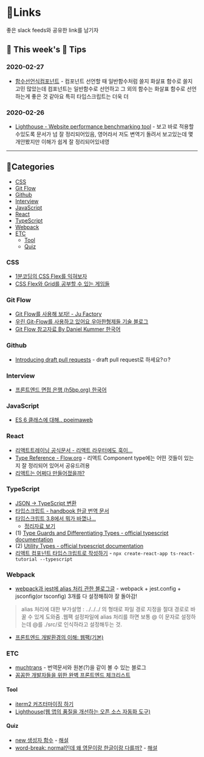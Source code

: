 # 🍯Links 
좋은 slack feeds와 공유한 link를 남기자

## 🐝 This week's 🍯 Tips

### 2020-02-27
*  [함수선언식컴포넌트](https://velog.io/@velopert/create-typescript-react-component) - 컴포넌트 선언할 때 일반함수처럼 쓸지 화살표 함수로 쓸지 고민 많았는데 컴포넌트는 일반함수로 선언하고 그 외의 함수는 화살표 함수로 선언하는게 좋은 것 같아요 특히 타입스크립트는 더욱 더

### 2020-02-26
*  [Lighthouse - Website performance benchmarking tool](https://web.dev/lighthouse-performance/) - 보고 바로 적용할수있도록 문서가 넘 잘 정리되어있음, 영어라서 저도 변역기 돌려서 보고있는데 몇개안봤지만 이해가 쉽게 잘 정리되어있네영

---

## 🌲Categories
* [CSS](#CSS)
* [Git Flow](#Git-Flow)
* [Github](#Github)
* [Interview](#Interview)
* [JavaScript](#JavaScript)
* [React](#React)
* [TypeScript](#TypeScript)
* [Webpack](#Webpack)
* [ETC](#ETC)
  * [Tool](#Tool)
  * [Quiz](#Quiz)

### CSS
* [1분코딩의 CSS Flex를 익혀보자](https://studiomeal.com/archives/197)
* [CSS Flex와 Grid를 공부할 수 있는 게임들](https://studiomeal.com/archives/924)

### Git Flow
* [Git Flow를 사용해 보자! - Ju Factory](https://yujuwon.tistory.com/entry/GIT-FLOW-git-flow%EB%A5%BC-%EC%82%AC%EC%9A%A9%ED%95%B4-%EB%B3%B4%EC%9E%90)
* [우린 Git-Flow를 사용하고 있어요 우아한형제들 기술 블로그](https://woowabros.github.io/experience/2017/10/30/baemin-mobile-git-branch-strategy.html)
* [Git Flow 참고자료 By Daniel Kummer 한국어](https://danielkummer.github.io/git-flow-cheatsheet/index.ko_KR.html)

### Github
* [Introducing draft pull requests](https://github.blog/2019-02-14-introducing-draft-pull-requests/) - draft pull request로 하세요?ㅁ?

### Interview
* [프론트엔드 면접 은행 (h5bp.org) 한국어](https://h5bp.org/Front-end-Developer-Interview-Questions/translations/korean/)

### JavaScript
* [ES 6 클래스에 대해.. poeimaweb ](https://poiemaweb.com/es6-class)

### React
* [리액트트레이닝 공식문서 - 리액트 라우터에도 훅이...](https://reacttraining.com/react-router/web/api/Hooks/uselocation)
* [Type Reference - Flow.org](https://flow.org/en/docs/react/types/) - 리액트 Component type에는 어떤 것들이 있는지 잘 정리되어 있어서 공유드려용
* [리액트는 어쩌다 만들어졌을까?](https://react.vlpt.us/basic/01-concept.html)


### TypeScript
* [JSON -> TypeScript 변환](https://jvilk.com/MakeTypes/)
* [타입스크립트 - handbook 한글 번역 문서](https://typescript-kr.github.io/)
* [타입스크립트 3.8에서 뭐가 바꼈나...](https://devblogs.microsoft.com/typescript/announcing-typescript-3-8-rc/)
  * [정리자료 보기](assets/typescript3_8.md)
* (1) [Type Guards and Differentiating Types - official typescript documentation](https://www.typescriptlang.org/docs/handbook/advanced-types.html#type-guards-and-differentiating-types) 
* (2) [Utility Types - official typescript documentation](https://www.typescriptlang.org/docs/handbook/utility-types.html)
* [리액트 컴포넌트 타입스크립트로 작성하기](https://velog.io/@velopert/create-typescript-react-component) - `npx create-react-app ts-react-tutorial --typescript`

### Webpack
* [webpack과 jest에 alias 처리 관한 블로그글](https://medium.com/@justintulk/solve-module-import-aliasing-for-webpack-jest-and-vscode-74007ce4adc9) - webpack + jest.config + jsconfig(or tsconfig) 3개를 다 설정해줘야 잘 돌아감!
>  alias 처리에 대한 부가설명 
: ../../../ 의 형태로 파일 경로 지정을 절대 경로로 바꿀 수 있게 도와줌 .웹팩 설정파일에 alias 처리를 하면 보통 @ 이 문자로 설정하는데
@를 ./src/로 인식하라고 설정해두는 것.

* [프론트엔드 개발환경의 이해: 웹팩(기본)](https://jeonghwan-kim.github.io/series/2019/12/10/frontend-dev-env-webpack-basic.html)

### ETC
* [muchtrans](https://muchtrans.com/) - 번역문서와 원본(?)을 같이 볼 수 있는 블로그 
* [꼼꼼한 개발자들을 위한 완벽 프론트엔드 체크리스트](https://github.com/kesuskim/Front-End-Checklist)

#### Tool 
* [iterm2 커즈터마이징 하기](https://beomi.github.io/2017/07/07/Beautify-ZSH/)
* [Lighthouse(웹 앱의 품질을 개선하는 오픈 소스 자동화 도구)](https://developers.google.com/web/tools/lighthouse)

#### Quiz
* [new 생성자 함수](quiz/return-from-constructors.md) - [해설](quiz/return-from-constructors-solution.md)
* [word-break: normal인데 왜 영문이랑 한글이랑 다를까?](quiz/word-break.png) - [해설](https://wit.nts-corp.com/2017/07/25/4675)
